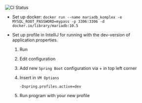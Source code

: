 ![CI Status](https://github.com//therealgrupprumone/Projektarbete/actions/workflows/maven.yml/badge.svg)

- Set up docker:
  `docker run --name mariadb_komplex -e MYSQL_ROOT_PASSWORD=mypass -p 3306:3306 -d docker.io/library/mariadb:10.5`

- Set up profile in IntelliJ for running with the dev-version of application.properties.

    1. Run

    2. Edit configuration

    3. Add new `Spring Boot` configuration via + in top left corner

    4. Insert in `VM Options`

       `-Dspring.profiles.active=dev`

    5. Run program with your new profile
